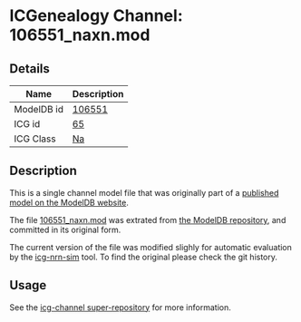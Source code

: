 # ICGenealogy Channel: 106551\_naxn.mod

## Details

Name | Description
---- | -----------
ModelDB id | [106551](http://senselab.med.yale.edu/ModelDB/ShowModel.cshtml?model=106551)
ICG id | [65](http://icg.neurotheory.ox.ac.uk/channels/2/65)
ICG Class | [Na](http://icg.neurotheory.ox.ac.uk/channels/2)

## Description

This is a single channel model file that was originally part of a [published model on the ModelDB website](http://senselab.med.yale.edu/ModelDB/ShowModel.cshtml?model=106551).


The file [106551\_naxn.mod](106551_naxn.mod) was extrated from [the ModelDB repository](http://senselab.med.yale.edu/ModelDB/ShowModel.cshtml?model=106551), and committed in its original form.

The current version of the file was modified slighly for automatic evaluation by the [icg-nrn-sim](https://github.com/icgenealogy/icg-nrn-sim) tool. To find the original please check the git history.


## Usage

See the [icg-channel super-repository](https://github.com/icgenealogy/icg-channels) for more information.